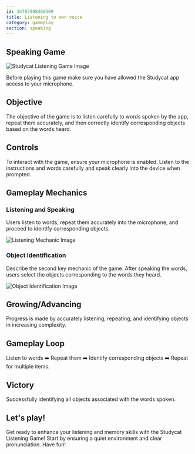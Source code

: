 ```yaml
---
id: 34787998460569
title: Listening to own voice
category: gameplay
section: speaking
---
```

## Speaking Game

![Studycat Listening Game Image](https://help.studycat.com/hc/article_attachments/34787998441881)

Before playing this game make sure you have allowed the Studycat app access to your microphone.

## Objective

The objective of the game is to listen carefully to words spoken by the app, repeat them accurately, and then correctly identify corresponding objects based on the words heard.

## Controls

To interact with the game, ensure your microphone is enabled. Listen to the instructions and words carefully and speak clearly into the device when prompted.

## Gameplay Mechanics

### Listening and Speaking

Users listen to words, repeat them accurately into the microphone, and proceed to identify corresponding objects.

![Listening Mechanic Image](https://help.studycat.com/hc/article_attachments/34787998444057)

### Object Identification

Describe the second key mechanic of the game. After speaking the words, users select the objects corresponding to the words they heard.

![Object Identification Image](https://help.studycat.com/hc/article_attachments/34787998447001)

## Growing/Advancing

Progress is made by accurately listening, repeating, and identifying objects in increasing complexity.

## Gameplay Loop

Listen to words ➡️ Repeat them ➡️ Identify corresponding objects ➡️ Repeat for multiple items.

## Victory

Successfully identifying all objects associated with the words spoken.

## Let's play!

Get ready to enhance your listening and memory skills with the Studycat Listening Game! Start by ensuring a quiet environment and clear pronunciation. Have fun!
